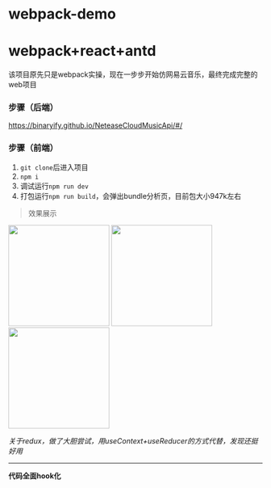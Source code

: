 # webpack-demo
<h1>webpack+react+antd</h1>

<p>该项目原先只是webpack实操，现在一步步开始仿网易云音乐，最终完成完整的web项目</p>

### 步骤（后端）
 https://binaryify.github.io/NeteaseCloudMusicApi/#/
 
### 步骤（前端）
 1. `git clone`后进入项目
 2. `npm i`
 3. 调试运行`npm run dev`
 4. 打包运行`npm run build`，会弹出bundle分析页，目前包大小947k左右
 
 >效果展示
 
<img src="http://qc9tj18zu.bkt.clouddn.com/image/2020-06-29_005414.png" width="200px">
<img src="http://qc9tj18zu.bkt.clouddn.com/image/2020-06-29_020339.png" width="200px">
<img src="http://qc9tj18zu.bkt.clouddn.com/image/2020-06-29_015952.png" width="200px">

*关于redux，做了大胆尝试，用useContext+useReducer的方式代替，发现还挺好用*
***
**代码全面hook化**
